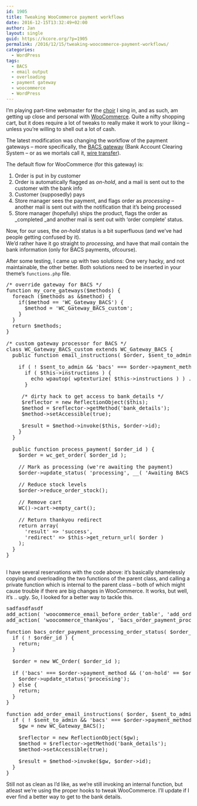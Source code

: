 ```yaml
---
id: 1905
title: Tweaking WooCommerce payment workflows
date: 2016-12-15T13:32:49+02:00
author: Jan
layout: single
guid: https://kcore.org/?p=1905
permalink: /2016/12/15/tweaking-woocommerce-payment-workflows/
categories:
  - WordPress
tags:
  - BACS
  - email output
  - overloading
  - payment gateway
  - woocommerce
  - WordPress
---
```

I&#8217;m playing part-time webmaster for the <a href="http://artemusicale.be/ensembles/kamerkoor-furiant/" target="_blank">choir</a> I sing in, and as such, am getting up close and personal with <a href="https://woocommerce.com/" target="_blank">WooCommerce</a>. Quite a nifty shopping cart, but it does require a lot of tweaks to really make it work to your liking &#8211; unless you&#8217;re willing to shell out a lot of cash.

The latest modification was changing the workflow of the payment gateways &#8211; more specifically, the <a href="https://docs.woocommerce.com/document/bacs/" target="_blank">BACS gateway</a> (Bank Account Clearing System &#8211; or as we mortals call it, <a href="https://en.wikipedia.org/wiki/Wire_transfer" target="_blank">wire transfer</a>).

The default flow for WooCommerce (for this gateway) is:

  1. Order is put in by customer
  2. Order is automatically flagged as _on-hold_, and a mail is sent out to the customer with the bank info
  3. Customer (supposedly) pays
  4. Store manager sees the payment, and flags order as _processing_ &#8211; another mail is sent out with the notification that it&#8217;s being processed
  5. Store manager (hopefully) ships the product, flags the order as _completed _and another mail is sent out with &#8216;order complete&#8217; status.

Now, for our uses, the _on-hold_ status is a bit superfluous (and we&#8217;ve had people getting confused by it).  
We&#8217;d rather have it go straight to _processing_, and have that mail contain the bank information (only for BACS payments, ofcourse).

After some testing, I came up with two solutions: One very hacky, and not maintainable, the other better. Both solutions need to be inserted in your theme&#8217;s `functions.php` file.

<pre>/* override gateway for BACS */
function my_core_gateways($methods) {
  foreach ($methods as &$method) {
    if($method == 'WC_Gateway_BACS') {
      $method = 'WC_Gateway_BACS_custom';
    }
  }
  return $methods;
}

/* custom gateway processor for BACS */
class WC_Gateway_BACS_custom extends WC_Gateway_BACS {
  public function email_instructions( $order, $sent_to_admin, $plain_text = false ) {

    if ( ! $sent_to_admin && 'bacs' === $order-&gt;payment_method && $order-&gt;has_status( 'processing' ) ) {
      if ( $this-&gt;instructions ) {
        echo wpautop( wptexturize( $this-&gt;instructions ) ) . PHP_EOL;
      }
 
     /* dirty hack to get access to bank_details */
     $reflector = new ReflectionObject($this);
     $method = $reflector-&gt;getMethod('bank_details');
     $method-&gt;setAccessible(true);
 
     $result = $method-&gt;invoke($this, $order-&gt;id);
    }
  }

  public function process_payment( $order_id ) {
    $order = wc_get_order( $order_id );

    // Mark as processing (we're awaiting the payment)
    $order-&gt;update_status( 'processing', __( 'Awaiting BACS payment', 'woocommerce' ) );

    // Reduce stock levels
    $order-&gt;reduce_order_stock();

    // Remove cart
    WC()-&gt;cart-&gt;empty_cart();

    // Return thankyou redirect
    return array(
      'result' =&gt; 'success',
      'redirect' =&gt; $this-&gt;get_return_url( $order )
    );
  }
}

</pre>

I have several reservations with the code above: it&#8217;s basically shamelessly copying and overloading the two functions of the parent class, and calling a private function which is internal to the parent class &#8211; both of which might cause trouble if there are big changes in WooCommerce. It works, but well, it&#8217;s .. ugly. So, I looked for a better way to tackle this.

<pre>sadfasdfasdf
add_action( 'woocommerce_email_before_order_table', 'add_order_email_instructions', 10, 2 );
add_action( 'woocommerce_thankyou', 'bacs_order_payment_processing_order_status', 10, 1 );

function bacs_order_payment_processing_order_status( $order_id ) {
  if ( ! $order_id ) {
    return;
  }

  $order = new WC_Order( $order_id );
 
  if ('bacs' === $order-&gt;payment_method && ('on-hold' == $order-&gt;status || 'pending' == $order-&gt;status)) {
    $order-&gt;update_status('processing');
  } else {
    return;
  }
}

function add_order_email_instructions( $order, $sent_to_admin ) {
  if ( ! $sent_to_admin && 'bacs' === $order-&gt;payment_method && $order-&gt;has_status( 'processing' ) ) {
    $gw = new WC_Gateway_BACS();
 
    $reflector = new ReflectionObject($gw);
    $method = $reflector-&gt;getMethod('bank_details');
    $method-&gt;setAccessible(true);
 
    $result = $method-&gt;invoke($gw, $order-&gt;id);
  }
}
</pre>

Still not as clean as I&#8217;d like, as we&#8217;re still invoking an internal function, but atleast we&#8217;re using the proper hooks to tweak WooCommerce. I&#8217;ll update if I ever find a better way to get to the bank details.